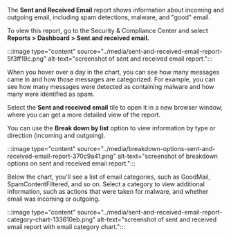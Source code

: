 The **Sent and Received Email** report shows information about incoming and outgoing email, including spam detections, malware, and "good" email.

To view this report, go to the Security &amp; Compliance Center and select **Reports &gt; Dashboard &gt; Sent and received email.**

:::image type="content" source="../media/sent-and-received-email-report-5f3ff19c.png" alt-text="screenshot of sent and received email report.":::


When you hover over a day in the chart, you can see how many messages came in and how those messages are categorized. For example, you can see how many messages were detected as containing malware and how many were identified as spam.

Select the **Sent and received email** tile to open it in a new browser window, where you can get a more detailed view of the report.

You can use the **Break down by list** option to view information by type or direction (incoming and outgoing).

:::image type="content" source="../media/breakdown-options-sent-and-received-email-report-370c9a41.png" alt-text="screenshot of breakdown options on sent and received email report.":::


Below the chart, you'll see a list of email categories, such as GoodMail, SpamContentFiltered, and so on. Select a category to view additional information, such as actions that were taken for malware, and whether email was incoming or outgoing.

:::image type="content" source="../media/sent-and-received-email-report-category-chart-133610eb.png" alt-text="screenshot of sent and received email report with email category chart.":::
